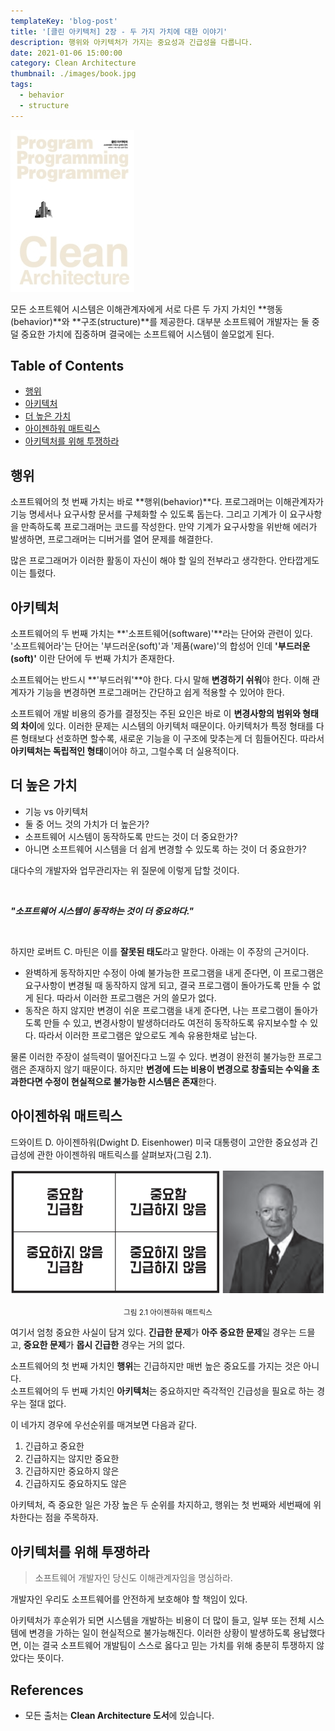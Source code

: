 ```yaml
---
templateKey: 'blog-post'
title: '[클린 아키텍처] 2장 - 두 가지 가치에 대한 이야기'
description: 행위와 아키텍처가 가지는 중요성과 긴급성을 다룹니다.
date: 2021-01-06 15:00:00
category: Clean Architecture
thumbnail: ./images/book.jpg
tags:
  - behavior
  - structure
---
```


![clean-architecture-book-thumbnail](./images/book.jpg)

모든 소프트웨어 시스템은 이해관계자에게 서로 다른 두 가지 가치인 **행동(behavior)**와 **구조(structure)**를 제공한다. 대부분 소프트웨어 개발자는 둘 중 덜 중요한 가치에 집중하며 결국에는 소프트웨어 시스템이 쓸모없게 된다.

## Table of Contents

- [행위](#행위)
- [아키텍처](#아키텍처)
- [더 높은 가치](#더-높은-가치)
- [아이젠하워 매트릭스](#아이젠하워-매트릭스)
- [아키텍처를 위해 투쟁하라](#아키텍처를-위해-투쟁하라)

## 행위

소프트웨어의 첫 번째 가치는 바로 **행위(behavior)**다. 프로그래머는 이해관계자가 기능 명세서나 요구사항 문서를 구체화할 수 있도록 돕는다. 그리고 기계가 이 요구사항을 만족하도록 프로그래머는 코드를 작성한다. 만약 기계가 요구사항을 위반해 에러가 발생하면, 프로그래머는 디버거를 열어 문제를 해결한다.

많은 프로그래머가 이러한 활동이 자신이 해야 할 일의 전부라고 생각한다. 안타깝게도 이는 틀렸다.

## 아키텍처

소프트웨어의 두 번째 가치는 **'소프트웨어(software)'**라는 단어와 관련이 있다. '소프트웨어라'는 단어는 '부드러운(soft)'과 '제품(ware)'의 합성어 인데 **'부드러운(soft)'** 이란 단어에 두 번째 가치가 존재한다.

소프트웨어는 반드시 **'부드러워'**야 한다. 다시 말해 **변경하기 쉬워**야 한다. 이해 관계자가 기능을 변경하면 프로그래머는 간단하고 쉽게 적용할 수 있어야 한다.

소프트웨어 개발 비용의 증가를 결정짓는 주된 요인은 바로 이 **변경사항의 범위와 형태의 차이**에 있다. 이러한 문제는 시스템의 아키텍처 때문이다. 아키텍처가 특정 형태를 다른 형태보다 선호하면 할수록, 새로운 기능을 이 구조에 맞추는게 더 힘들어진다. 따라서 **아키텍처는 독립적인 형태**이어야 하고, 그럴수록 더 실용적이다.

## 더 높은 가치

- 기능 vs 아키텍처
- 둘 중 어느 것의 가치가 더 높은가?
- 소프트웨어 시스템이 동작하도록 만드는 것이 더 중요한가?
- 아니면 소프트웨어 시스템을 더 쉽게 변경할 수 있도록 하는 것이 더 중요한가?

대다수의 개발자와 업무관리자는 위 질문에 이렇게 답할 것이다.

<br/>

**_"소프트웨어 시스템이 동작하는 것이 더 중요하다."_**

<br/>

하지만 로버트 C. 마틴은 이를 **잘못된 태도**라고 말한다. 아래는 이 주장의 근거이다.

- 완벽하게 동작하지만 수정이 아예 불가능한 프로그램을 내게 준다면, 이 프로그램은 요구사항이 변경될 때 동작하지 않게 되고, 결국 프로그램이 돌아가도록 만들 수 없게 된다. 따라서 이러한 프로그램은 거의 쓸모가 없다.
- 동작은 하지 않지만 변경이 쉬운 프로그램을 내게 준다면, 나는 프로그램이 돌아가도록 만들 수 있고, 변경사항이 발생하더라도 여전히 동작하도록 유지보수할 수 있다. 따라서 이러한 프로그램은 앞으로도 계속 유용한채로 남는다.

물론 이러한 주장이 설득력이 떨어진다고 느낄 수 있다. 변경이 완전히 불가능한 프로그램은 존재하지 않기 때문이다. 하지만 **변경에 드는 비용이 변경으로 창출되는 수익을 초과한다면 수정이 현실적으로 불가능한 시스템은 존재**한다.

## 아이젠하워 매트릭스

드와이트 D. 아이젠하워(Dwight D. Eisenhower) 미국 대통령이 고안한 중요성과 긴급성에 관한 아이젠하워 매트릭스를 살펴보자(그림 2.1).

![그림 2.1 아이젠하워 매트릭스](./images/image-2.1.png)

<p style="text-align: center;"><small>그림 2.1 아이젠하워 매트릭스</small></p>

여기서 엄청 중요한 사실이 담겨 있다. **긴급한 문제**가 **아주 중요한 문제**일 경우는 드믈고, **중요한 문제**가 **몹시 긴급한** 경우는 거의 없다.

소프트웨어의 첫 번째 가치인 **행위**는 긴급하지만 매번 높은 중요도를 가지는 것은 아니다.  
소프트웨어의 두 번째 가치인 **아키텍처**는 중요하지만 즉각적인 긴급성을 필요로 하는 경우는 절대 없다.

이 네가지 경우에 우선순위를 매겨보면 다음과 같다.

1. 긴급하고 중요한
2. 긴급하지는 않지만 중요한
3. 긴급하지만 중요하지 않은
4. 긴급하지도 중요하지도 않은

아키텍처, 즉 중요한 일은 가장 높은 두 순위를 차지하고, 행위는 첫 번째와 세번째에 위차한다는 점을 주목하자.

## 아키텍처를 위해 투쟁하라

> 소프트웨어 개발자인 당신도 이해관계자임을 명심하라.

개발자인 우리도 소프트웨어를 안전하게 보호해야 할 책임이 있다.

아키텍처가 후순위가 되면 시스템을 개발하는 비용이 더 많이 들고, 일부 또는 전체 시스템에 변경을 가하는 일이 현실적으로 불가능해진다. 이러한 상황이 발생하도록 용납했다면, 이는 결국 소프트웨어 개발팀이 스스로 옳다고 믿는 가치를 위해 충분히 투쟁하지 않았다는 뜻이다.

## References

- 모든 출처는 **Clean Architecture 도서**에 있습니다.
